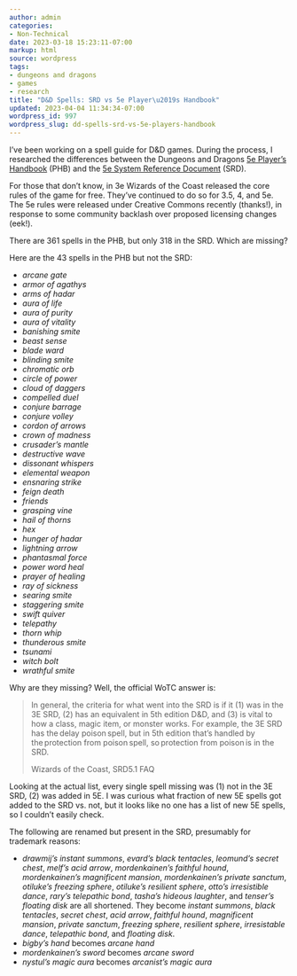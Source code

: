 ```yaml
---
author: admin
categories:
- Non-Technical
date: 2023-03-18 15:23:11-07:00
markup: html
source: wordpress
tags:
- dungeons and dragons
- games
- research
title: "D&D Spells: SRD vs 5e Player\u2019s Handbook"
updated: 2023-04-04 11:34:34-07:00
wordpress_id: 997
wordpress_slug: dd-spells-srd-vs-5e-players-handbook
---
```

I’ve been working on a spell guide for D&D games. During the process, I researched the differences between the Dungeons and Dragons [5e Player’s Handbook](https://www.amazon.com/Players-Handbook-Dungeons-Dragons-Wizards/dp/0786965606) (PHB) and the [5e System Reference Document](https://dnd.wizards.com/resources/systems-reference-document) (SRD).

For those that don’t know, in 3e Wizards of the Coast released the core rules of the game for free. They’ve continued to do so for 3.5, 4, and 5e. The 5e rules were released under Creative Commons recently (thanks!), in response to some community backlash over proposed licensing changes (eek!).

There are 361 spells in the PHB, but only 318 in the SRD. Which are missing?

Here are the 43 spells in the PHB but not the SRD:

-   *arcane gate*
-   *armor of agathys*
-   *arms of hadar*
-   *aura of life*
-   *aura of purity*
-   *aura of vitality*
-   *banishing smite*
-   *beast sense*
-   *blade ward*
-   *blinding smite*
-   *chromatic orb*
-   *circle of power*
-   *cloud of daggers*
-   *compelled duel*
-   *conjure barrage*
-   *conjure volley*
-   *cordon of arrows*
-   *crown of madness*
-   *crusader’s mantle*
-   *destructive wave*
-   *dissonant whispers*
-   *elemental weapon*
-   *ensnaring strike*
-   *feign death*
-   *friends*
-   *grasping vine*
-   *hail of thorns*
-   *hex*
-   *hunger of hadar*
-   *lightning arrow*
-   *phantasmal force*
-   *power word heal*
-   *prayer of healing*
-   *ray of sickness*
-   *searing smite*
-   *staggering smite*
-   *swift quiver*
-   *telepathy*
-   *thorn whip*
-   *thunderous smite*
-   *tsunami*
-   *witch bolt*
-   *wrathful smite*

Why are they missing? Well, the official WoTC answer is:

> In general, the criteria for what went into the SRD is if it (1) was in the 3E SRD, (2) has an equivalent in 5th edition D&D, and (3) is vital to how a class, magic item, or monster works. For example, the 3E SRD has the delay poison spell, but in 5th edition that’s handled by the protection from poison spell, so protection from poison is in the SRD.
> 
> Wizards of the Coast, SRD5.1 FAQ

Looking at the actual list, every single spell missing was (1) not in the 3E SRD, (2) was added in 5E. I was curious what fraction of new 5E spells got added to the SRD vs. not, but it looks like no one has a list of new 5E spells, so I couldn’t easily check.

The following are renamed but present in the SRD, presumably for trademark reasons:

-   *drawmij’s instant summons*, *evard’s black tentacles*, *leomund’s secret chest*, *melf’s acid arrow*, *mordenkainen’s faithful hound*, *mordenkainen’s magnificent mansion*, *mordenkainen’s private sanctum*, *otiluke’s freezing sphere*, *otiluke’s resilient sphere*, *otto’s irresistible dance*, *rary’s telepathic bond*, *tasha’s hideous laughter*, and *tenser’s floating disk* are all shortened. They become *instant summons*, *black tentacles*, *secret chest*, *acid arrow*, *faithful hound*, *magnificent mansion*, *private sanctum*, *freezing sphere*, *resilient sphere*, *irresistable dance*, *telepathic bond*, and *floating disk*.
-   *bigby’s hand* becomes *arcane hand*
-   *mordenkainen’s sword* becomes *arcane sword*
-   *nystul’s magic aura* becomes *arcanist’s magic aura*
